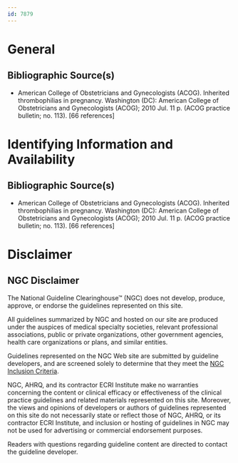 ```yaml
---
id: 7879
---
```


# General

## Bibliographic Source(s)

- American College of Obstetricians and Gynecologists (ACOG). Inherited thrombophilias in pregnancy. Washington (DC): American College of Obstetricians and Gynecologists (ACOG); 2010 Jul. 11 p. (ACOG practice bulletin; no. 113). [66 references]

# Identifying Information and Availability

## Bibliographic Source(s)

- American College of Obstetricians and Gynecologists (ACOG). Inherited thrombophilias in pregnancy. Washington (DC): American College of Obstetricians and Gynecologists (ACOG); 2010 Jul. 11 p. (ACOG practice bulletin; no. 113). [66 references]

# Disclaimer

## NGC Disclaimer

The National Guideline Clearinghouse™ (NGC) does not develop, produce, approve, or endorse the guidelines represented on this site.

All guidelines summarized by NGC and hosted on our site are produced under the auspices of medical specialty societies, relevant professional associations, public or private organizations, other government agencies, health care organizations or plans, and similar entities.

Guidelines represented on the NGC Web site are submitted by guideline developers, and are screened solely to determine that they meet the [NGC Inclusion Criteria](/help-and-about/summaries/inclusion-criteria).

NGC, AHRQ, and its contractor ECRI Institute make no warranties concerning the content or clinical efficacy or effectiveness of the clinical practice guidelines and related materials represented on this site. Moreover, the views and opinions of developers or authors of guidelines represented on this site do not necessarily state or reflect those of NGC, AHRQ, or its contractor ECRI Institute, and inclusion or hosting of guidelines in NGC may not be used for advertising or commercial endorsement purposes.

Readers with questions regarding guideline content are directed to contact the guideline developer.

